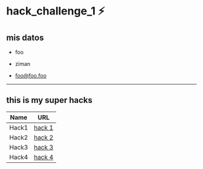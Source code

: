 # hack_challenge_1 ⚡
## mis datos

- foo
  
- ziman

- foo@foo.foo 

<hr>

## this is my super hacks

| Name | URL |
| ------ | ------ |
| Hack1 | [hack 1](https://github.com/alternock/test_foo_html) |
| Hack2 | [hack 2](https://github.com/alternock/test_web_intro_git) |
| Hack3 | [hack 3](https://github.com/alternock/test_web_int) |
| Hack4 | [hack 4](https://github.com/alternock/test_web_intro_git) |




